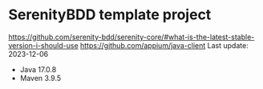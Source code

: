 # SerenityBDD template project
https://github.com/serenity-bdd/serenity-core/#what-is-the-latest-stable-version-i-should-use
https://github.com/appium/java-client
Last update: 2023-12-06
- Java 17.0.8
- Maven 3.9.5